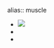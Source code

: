 alias:: muscle

- ![](https://peach-geographical-bat-397.mypinata.cloud/ipfs/QmVvoPttfeDeXeRpY41SXWwuZwF5XSGZNz2ShNxbPepvQM)
-
-